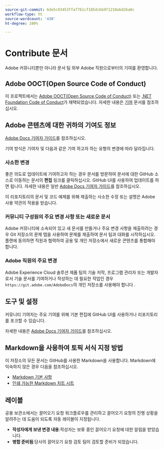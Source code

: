 ```yaml
---
source-git-commit: 6de5c93453ffa7761cf185dcbb9f1210abd26a0c
workflow-type: ht
source-wordcount: '430'
ht-degree: 100%

---
```

# Contribute 문서

Adobe 커뮤니티뿐만 아니라 문서 팀 외부 Adobe 직원으로부터의 기여를 환영합니다.

## Adobe OOCT(Open Source Code of Conduct)

이 프로젝트에서는 [Adobe OOCT(Open Source Code of Conduct)](code-of-conduct.md) 또는 [.NET Foundation Code of Conduct](https://dotnetfoundation.org/code-of-conduct)가 채택되었습니다. 자세한 내용은 [기여](contributing.md) 문서를 참조하십시오.


## Adobe 콘텐츠에 대한 귀하의 기여도 정보

[Adobe Docs 기여자 가이드](https://docs.adobe.com/content/help/ko/contributor/contributor-guide/introduction.html)를 참조하십시오.

기여 방식은 기여자 및 다음과 같은 기여 하고자 하는 유형의 변경에 따라 달라집니다.

### 사소한 변경

좋은 의도로 업데이트에 기여하고자 하는 경우 문서를 방문하여 문서에 대한 GitHub 소스로 이동하는 문서의 **편집** 링크를 클릭하십시오. GitHub UI를 사용하여 업데이트를 하면 됩니다. 자세한 내용은 일반 [Adobe Docs 기여자 가이드](https://docs.adobe.com/content/help/ko/contributor/contributor-guide/introduction.html)를 참조하십시오.

이 리포지토리의 문서 및 코드 예제를 위해 제출하는 사소한 수정 또는 설명은 Adobe 사용 약관의 적용을 받습니다.

### 커뮤니티 구성원의 주요 변경 사항 또는 새로운 문서

Adobe 커뮤니티에 소속되어 있고 새 문서를 만들거나 주요 변경 사항을 제출하려는 경우 Git 저장소의 문제 탭을 사용하여 문제를 제출하여 문서 팀과 대화를 시작하십시오. 플랜에 동의하면 직원과 협력하여 공용 및 개인 저장소에서 새로운 콘텐츠를 통합해야 합니다.

<!--
If you submit a pull request with significant changes to documentation and code examples, you'll see a message in the pull request asking you to submit an online contribution license agreement (CLA). We need you to complete the online form before we can review your pull request.
-->

### Adobe 직원의 주요 변경

Adobe Experience Cloud 솔루션 제품 팀의 기술 저작, 프로그램 관리자 또는 개발자로서 기술 문서를 기여하거나 작성하는 데 필요한 작업인 경우 `https://git.adobe.com/AdobeDocs`의 개인 저장소를 사용해야 합니다 .

<!--Employees from other parts of the Adobe world should use the public repo for minor updates.-->

## 도구 및 설정

커뮤니티 기여자는 주요 기여를 위해 기본 편집에 GitHub UI를 사용하거나 리포지토리를 포크할 수 있습니다.

자세한 내용은 [Adobe Docs 기여자 가이드](https://docs.adobe.com/content/help/ko/contributor/contributor-guide/introduction.html)를 참조하십시오.

## Markdown을 사용하여 토픽 서식 지정 방법

이 저장소의 모든 문서는 GitHub를 사용한 Markdown을 사용합니다. Markdown에 익숙하지 않은 경우 다음을 참조하십시오.

* [Markdown 기본 사항](https://help.github.com/articles/getting-started-with-writing-and-formatting-on-github/)
* [인쇄 가능한 Markdown 치트 시트](https://guides.github.com/pdfs/markdown-cheatsheet-online.pdf)

## 레이블

공용 보관소에서는 끌어오기 요청 워크플로우를 관리하고 끌어오기 요청의 진행 상황을 알려주는 데 도움이 되도록 자동 레이블이 지정됩니다.

* **작성자에게 보낸 변경 내용**:작성자는 보류 중인 끌어오기 요청에 대한 알림을 받았습니다.
* **병합 준비됨**:당사의 끌어오기 요청 검토 팀이 검토할 준비가 되었습니다.
